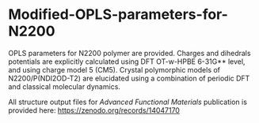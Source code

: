 # Modified-OPLS-parameters-for-N2200
OPLS parameters for N2200 polymer are provided. Charges and dihedrals potentials are explicitly calculated using DFT OT-w-HPBE 6-31G** level, and using charge model 5 (CM5). Crystal polymorphic models of N2200/P(NDI2OD-T2) are elucidated using a combination of periodic DFT and classical molecular dynamics.

All structure output files for _Advanced Functional Materials_ publication is provided here: https://zenodo.org/records/14047170
